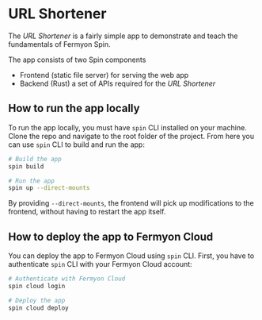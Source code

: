 # URL Shortener

The _URL Shortener_ is a fairly simple app to demonstrate and teach the fundamentals of Fermyon Spin. 

The app consists of two Spin components

- Frontend (static file server) for serving the web app
- Backend (Rust) a set of APIs required for the _URL Shortener_

## How to run the app locally

To run the app locally, you must have `spin` CLI installed on your machine. Clone the repo and navigate to the root folder of the project. From here you can use `spin` CLI to build and run the app:

```bash
# Build the app
spin build

# Run the app
spin up --direct-mounts
```

By providing `--direct-mounts`, the frontend will pick up modifications to the frontend, without having to restart the app itself.

## How to deploy the app to Fermyon Cloud

You can deploy the app to Fermyon Cloud using `spin` CLI. First, you have to authenticate `spin` CLI with your Fermyon Cloud account:

```bash
# Authenticate with Fermyon Cloud
spin cloud login

# Deploy the app
spin cloud deploy
```
